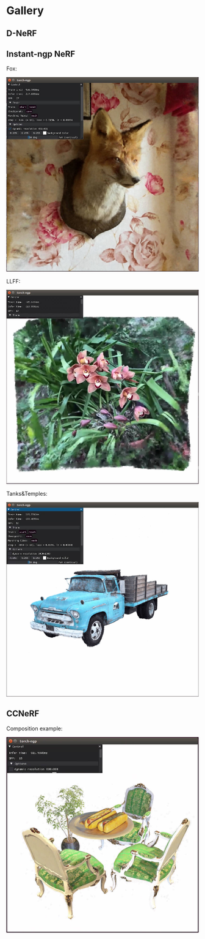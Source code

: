 # Gallery

## D-NeRF


## Instant-ngp NeRF

Fox: 

![fox](fox.jpg)

LLFF: 

![llff](llff.jpg)

Tanks&Temples: 

![truck](truck.jpg)

## CCNeRF

Composition example: 

![ccnerf](ccnerf.jpg)